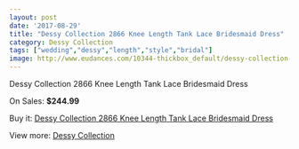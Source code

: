 ```yaml
---
layout: post
date: '2017-08-29'
title: "Dessy Collection 2866 Knee Length Tank Lace Bridesmaid Dress"
category: Dessy Collection
tags: ["wedding","dessy","length","style","bridal"]
image: http://www.eudances.com/10344-thickbox_default/dessy-collection-2866-knee-length-tank-lace-bridesmaid-dress.jpg
---
```

Dessy Collection 2866 Knee Length Tank Lace Bridesmaid Dress

On Sales: **$244.99**
<a href="https://www.eudances.com/en/dessy-collection/3373-dessy-collection-2866-knee-length-tank-lace-bridesmaid-dress.html"><amp-img layout="responsive" width="600" height="600" src="//www.eudances.com/10344-thickbox_default/dessy-collection-2866-knee-length-tank-lace-bridesmaid-dress.jpg" alt="Dessy Collection 2866 Knee Length Tank Lace Bridesmaid Dress 0" /></a>
<a href="https://www.eudances.com/en/dessy-collection/3373-dessy-collection-2866-knee-length-tank-lace-bridesmaid-dress.html"><amp-img layout="responsive" width="600" height="600" src="//www.eudances.com/10347-thickbox_default/dessy-collection-2866-knee-length-tank-lace-bridesmaid-dress.jpg" alt="Dessy Collection 2866 Knee Length Tank Lace Bridesmaid Dress 1" /></a>
<a href="https://www.eudances.com/en/dessy-collection/3373-dessy-collection-2866-knee-length-tank-lace-bridesmaid-dress.html"><amp-img layout="responsive" width="600" height="600" src="//www.eudances.com/10346-thickbox_default/dessy-collection-2866-knee-length-tank-lace-bridesmaid-dress.jpg" alt="Dessy Collection 2866 Knee Length Tank Lace Bridesmaid Dress 2" /></a>
<a href="https://www.eudances.com/en/dessy-collection/3373-dessy-collection-2866-knee-length-tank-lace-bridesmaid-dress.html"><amp-img layout="responsive" width="600" height="600" src="//www.eudances.com/10345-thickbox_default/dessy-collection-2866-knee-length-tank-lace-bridesmaid-dress.jpg" alt="Dessy Collection 2866 Knee Length Tank Lace Bridesmaid Dress 3" /></a>

Buy it: [Dessy Collection 2866 Knee Length Tank Lace Bridesmaid Dress](https://www.eudances.com/en/dessy-collection/3373-dessy-collection-2866-knee-length-tank-lace-bridesmaid-dress.html "Dessy Collection 2866 Knee Length Tank Lace Bridesmaid Dress")

View more: [Dessy Collection](https://www.eudances.com/en/60-Dessy-Collection "Dessy Collection")